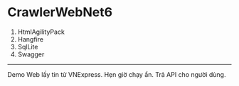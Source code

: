# CrawlerWebNet6
1. HtmlAgilityPack
2. Hangfire 
3. SqlLite
4. Swagger
---------------------------------------
Demo Web lấy tin từ VNExpress.
Hẹn giờ chạy ẩn.
Trả API cho người dùng.

